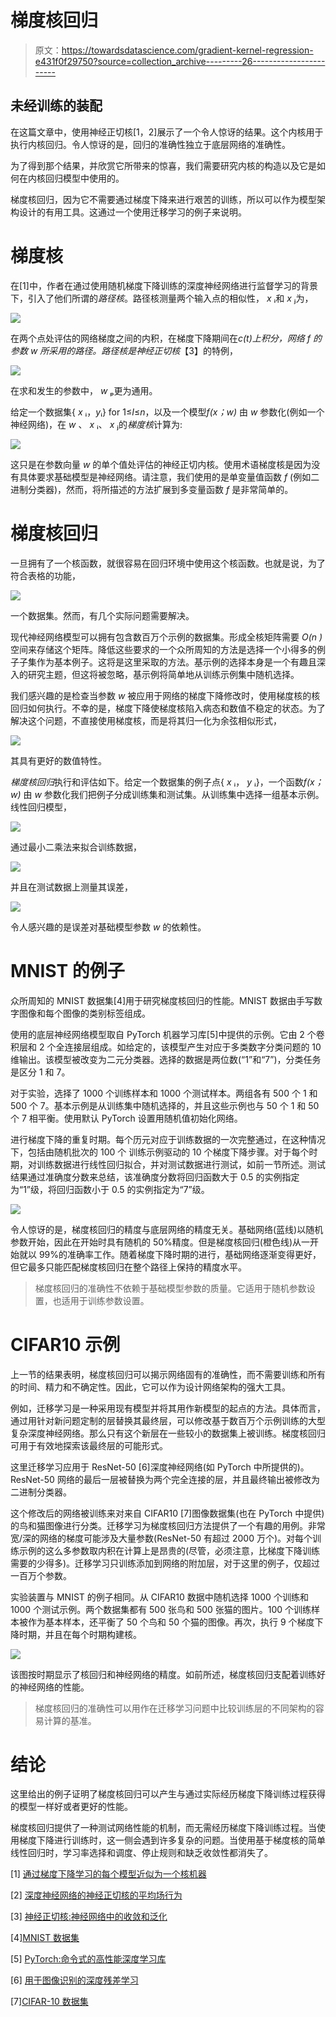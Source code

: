 # 梯度核回归

> 原文：<https://towardsdatascience.com/gradient-kernel-regression-e431f0f29750?source=collection_archive---------26----------------------->

## 未经训练的装配

在这篇文章中，使用神经正切核[1，2]展示了一个令人惊讶的结果。这个内核用于执行内核回归。令人惊讶的是，回归的准确性独立于底层网络的准确性。

为了得到那个结果，并欣赏它所带来的惊喜，我们需要研究内核的构造以及它是如何在内核回归模型中使用的。

梯度核回归，因为它不需要通过梯度下降来进行艰苦的训练，所以可以作为模型架构设计的有用工具。这通过一个使用迁移学习的例子来说明。

# 梯度核

在[1]中，作者在通过使用随机梯度下降训练的深度神经网络进行监督学习的背景下，引入了他们所谓的*路径核*。路径核测量两个输入点的相似性， *x* ᵢ和 *x* ⱼ为，

![](img/ea3cddbda411416915881482d59811fd.png)

在两个点处评估的网络梯度之间的内积，在梯度下降期间在*c(t)*上积分，网络 *f* 的参数 *w* 所采用的路径。路径核是*神经正切核*【3】的特例，

![](img/5928690765f44f196fb10b3b60e59d0d.png)

在求和发生的参数中， *w* ₚ更为通用。

给定一个数据集{ *x* ᵢ，*y*ᵢ} for 1≤*I*≤*n*，以及一个模型*f(x；w)* 由 *w* 参数化(例如一个神经网络)，在 *w* 、 *x* ᵢ、 *x* ⱼ的*梯度核*计算为:

![](img/d22abde39cbedbed732751d3cce149d3.png)

这只是在参数向量 *w* 的单个值处评估的神经正切内核。使用术语梯度核是因为没有具体要求基础模型是神经网络。请注意，我们使用的是单变量值函数 *f* (例如二进制分类器)，然而，将所描述的方法扩展到多变量函数 *f* 是非常简单的。

# 梯度核回归

一旦拥有了一个核函数，就很容易在回归环境中使用这个核函数。也就是说，为了符合表格的功能，

![](img/e7de59fa420f327a4523086a9e504b21.png)

一个数据集。然而，有几个实际问题需要解决。

现代神经网络模型可以拥有包含数百万个示例的数据集。形成全核矩阵需要 *O(n )* 空间来存储这个矩阵。降低这些要求的一个众所周知的方法是选择一个小得多的例子子集作为基本例子。这将是这里采取的方法。基示例的选择本身是一个有趣且深入的研究主题，但这将被忽略，基示例将简单地从训练示例集中随机选择。

我们感兴趣的是检查当参数 *w* 被应用于网络的梯度下降修改时，使用梯度核的核回归如何执行。不幸的是，梯度下降使梯度核陷入病态和数值不稳定的状态。为了解决这个问题，不直接使用梯度核，而是将其归一化为余弦相似形式，

![](img/4c86b3d154334405e79481168a8eb786.png)

其具有更好的数值特性。

*梯度核回归*执行和评估如下。给定一个数据集的例子点{ *x* ᵢ， *y* ᵢ}，一个函数*f(x；w)* 由 *w* 参数化我们把例子分成训练集和测试集。从训练集中选择一组基本示例。线性回归模型，

![](img/a9af0c9d2c98c8118e61b7deb0102ba6.png)

通过最小二乘法来拟合训练数据，

![](img/ac57d456cd1565cccfdf62291d406f63.png)

并且在测试数据上测量其误差，

![](img/a3c25959a2774926a21b12f03675332b.png)

令人感兴趣的是误差对基础模型参数 *w* 的依赖性。

# MNIST 的例子

众所周知的 MNIST 数据集[4]用于研究梯度核回归的性能。MNIST 数据由手写数字图像和每个图像的类别标签组成。

使用的底层神经网络模型取自 PyTorch 机器学习库[5]中提供的示例。它由 2 个卷积层和 2 个全连接层组成。如给定的，该模型产生对应于多类数字分类问题的 10 维输出。该模型被改变为二元分类器。选择的数据是两位数(“1”和“7”)，分类任务是区分 1 和 7。

对于实验，选择了 1000 个训练样本和 1000 个测试样本。两组各有 500 个 1 和 500 个 7。基本示例是从训练集中随机选择的，并且这些示例也与 50 个 1 和 50 个 7 相平衡。使用默认 PyTorch 设置用随机值初始化网络。

进行梯度下降的重复时期。每个历元对应于训练数据的一次完整通过，在这种情况下，包括由随机批次的 100 个
训练示例驱动的 10 个梯度下降步骤。对于每个时期，对训练数据进行线性回归拟合，并对测试数据进行测试，如前一节所述。测试结果通过准确度分数来总结，该准确度分数将回归函数大于 0.5 的实例指定为“1”级，将回归函数小于 0.5 的实例指定为“7”级。

![](img/2df171fd0e39fb5efcba470caa712b85.png)

令人惊讶的是，梯度核回归的精度与底层网络的精度无关。基础网络(蓝线)以随机参数开始，因此在开始时具有随机的 50%精度。但是梯度核回归(橙色线)从一开始就以 99%的准确率工作。随着梯度下降时期的进行，基础网络逐渐变得更好，但它最多只能匹配梯度核回归在整个路径上保持的精度水平。

> 梯度核回归的准确性不依赖于基础模型参数的质量。它适用于随机参数设置，也适用于训练参数设置。

# CIFAR10 示例

上一节的结果表明，梯度核回归可以揭示网络固有的准确性，而不需要训练和所有的时间、精力和不确定性。因此，它可以作为设计网络架构的强大工具。

例如，迁移学习是一种采用现有模型并将其用作新模型的起点的方法。具体而言，通过用针对新问题定制的层替换其最终层，可以修改基于数百万个示例训练的大型复杂深度神经网络。那么只有这个新层在一些较小的数据集上被训练。梯度核回归可用于有效地探索该最终层的可能形式。

这里迁移学习应用于 ResNet-50 [6]深度神经网络(如 PyTorch 中所提供的)。ResNet-50 网络的最后一层被替换为两个完全连接的层，并且最终输出被修改为二进制分类器。

这个修改后的网络被训练来对来自 CIFAR10 [7]图像数据集(也在 PyTorch 中提供)的鸟和猫图像进行分类。迁移学习为梯度核回归方法提供了一个有趣的用例。非常宽/深的网络的梯度可能涉及大量参数(ResNet-50 有超过 2000 万个)。对每个训练示例的这么多参数取内积在计算上是昂贵的(尽管，必须注意，比梯度下降训练需要的少得多)。迁移学习只训练添加到网络的附加层，对于这里的例子，仅超过一百万个参数。

实验装置与 MNIST 的例子相同。从 CIFAR10 数据中随机选择 1000 个训练和 1000 个测试示例。两个数据集都有 500 张鸟和 500 张猫的图片。100 个训练样本被作为基本样本，还平衡了 50 个鸟和 50 个猫的图像。再次，执行 9 个梯度下降时期，并且在每个时期构建核。

![](img/f3fd99454d5524d97b1da1656991212c.png)

该图按时期显示了核回归和神经网络的精度。如前所述，梯度核回归支配着训练好的神经网络的性能。

> 梯度核回归的准确性可以用作在迁移学习问题中比较训练层的不同架构的容易计算的基准。

# 结论

这里给出的例子证明了梯度核回归可以产生与通过实际经历梯度下降训练过程获得的模型一样好或者更好的性能。

梯度核回归提供了一种测试网络性能的机制，而无需经历梯度下降训练过程。当使用梯度下降进行训练时，这一侧会遇到许多复杂的问题。当使用基于梯度核的简单线性回归时，学习率选择和调度、停止规则和缺乏收敛性都消失了。

[1] [通过梯度下降学习的每个模型近似为一个核机器](https://arxiv.org/abs/2012.00152v1)

[2] [深度神经网络的神经正切核的平均场行为](https://arxiv.org/abs/1905.13654)

[3] [神经正切核:神经网络中的收敛和泛化](https://arxiv.org/abs/1806.07572)

[4][MNIST 数据集](http://yann.lecun.com/exdb/mnist/)

[5] [PyTorch:命令式的高性能深度学习库](https://arxiv.org/abs/1912.01703)

[6] [用于图像识别的深度残差学习](https://arxiv.org/abs/1512.03385)

[7][CIFAR-10 数据集](https://www.cs.toronto.edu/~kriz/cifar.html)